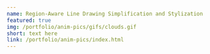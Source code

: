 ```yaml
---
name: Region-Aware Line Drawing Simplification and Stylization
featured: true
img: /portfolio/anim-pics/gifs/clouds.gif
short: text here
link: /portfolio/anim-pics/index.html
---
```


